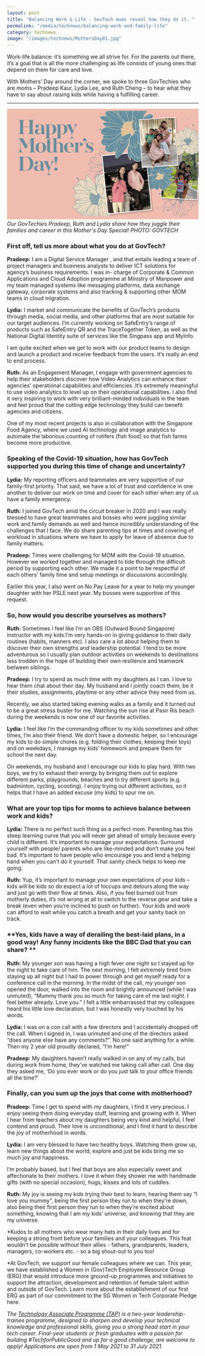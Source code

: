 ```yaml
---
layout: post
title: "Balancing Work & Life - GovTech mums reveal how they do it. "
permalink: "/media/technews/balancing-work-and-family-life"
category: technews
image: "/images/technews/MothersDay01.jpg"
---
```

Work-life balance: it’s something we all strive for. For the parents out there, it’s a goal that is all the more challenging as life consists of young ones that depend on them for care and love. 

With Mothers’ Day around the corner, we spoke to three GovTechies who are moms – Pradeep Kaur, Lydia Lee, and Ruth Cheng – to hear what they have to say about raising kids while having a fulfilling career. 

---

![GovTechies who are also mums!](/images/technews/MothersDay01.jpg)
*Our GovTechies Pradeep, Ruth and Lydia share how they juggle their families and career in this Mother's Day Special! PHOTO: GOVTECH*

### **First off, tell us more about what you do at GovTech?**

**Pradeep:** 
I am a Digital Service Manager , and that entails leading a team of project managers and business analysts to deliver ICT solutions for agency’s business requirements.  I was in- charge of Corporate & Common Applications and Cloud Adoption programme at Ministry of Manpower and my team managed systems like messaging platforms, data exchange gateway, corporate systems and also tracking & supporting other MOM teams in cloud migration. 

**Lydia:** I market and communicate the benefits of GovTech’s products through media, social media, and other platforms that are most suitable for our target audiences. I’m currently working on SafeEntry’s range of products such as SafeEntry QR and the TraceTogether Token, as well as the National Digital Identity suite of services like the Singpass app and MyInfo. 

I am quite excited when we get to work with our product teams to design and launch a product and receive feedback from the users. It’s really an end to end process.  

**Ruth:** As an Engagement Manager, I engage with government agencies to help their stakeholders discover how Video Analytics can enhance their agencies’ operational capabilities and efficiencies .It’s extremely meaningful to use video analytics to level up on their operational capabilities. I also find it very inspiring to work with very brilliant-minded individuals in the team and feel proud that the cutting edge technology they build can benefit agencies and citizens.

One of my most recent projects is also in collaboration with the Singapore Food Agency, where we used AI technology and image analytics to automate the laborious counting of rotifers (fish food) so that fish farms become more productive. 



### **Speaking of the Covid-19 situation, how has GovTech supported you during this time of change and uncertainty?**

**Lydia:** My reporting officers and teammates are very supportive of our family-first priority. That said, we have a lot of trust and confidence in one another to deliver our work on time and cover for each other when any of us have a family emergency. 

**Ruth:** I joined GovTech amid the circuit breaker in 2020 and I was really blessed to have great teammates and bosses who were juggling similar work and family demands as well and hence incredibly understanding of the challenges that I face. We do share parenting tips at times and covering of workload in situations where we have to apply for leave of absence due to family matters. 

**Pradeep:** Times were challenging for MOM with the Covid-19 situation. However we worked together and managed to tide through the difficult period by supporting each other. We made it a point to be respectful of each others’ family time and setup meetings or discussions accordingly. 

Earlier this year, I also went on No Pay Leave for a year to help my younger daughter with her PSLE next year.  My bosses were supportive of this request. 


### **So, how would you describe yourselves as mothers?**

**Ruth:** Sometimes I feel like I’m  an OBS (Outward Bound Singapore) instructor with my kids.I’m very hands-on in giving guidance to their daily routines (habits, manners etc). I also care a lot about helping them to discover their own strengths and leadership potential. I tend to be more adventurous so I usually plan outdoor activities on weekends to destinations less trodden in the hope of building their own resilience and teamwork between siblings.

**Pradeep:** I try to spend as much time with my daughters as I can. I love to hear them chat about their day.  My husband and I jointly coach them, be it their studies, assignments, playtime or any other advice they need from us. 

Recently, we also started taking evening walks as a family and it turned out to be a great stress buster for me. Watching the sun rise at Pasir Ris beach during the weekends is now one of our favorite activities. 


**Lydia:** I feel like I’m the commanding officer to my kids sometimes and other times, I’m also their friend.  We don’t have a domestic helper, so I encourage my kids to do simple chores (e.g. folding their clothes, keeping their toys) and on weekdays, I manage my kids’ homework and prepare them for school the next day. 
 
On weekends, my husband and I encourage our kids to play hard. With two boys, we try to exhaust their energy by bringing them out to explore different parks, playgrounds, beaches and to try different sports (e.g. badminton, cycling, scooting).  I enjoy trying out different activities, so it helps that I have an added excuse (my kids) to spur me on. 



### **What are your top tips for moms to achieve balance between work and kids?**

**Lydia:** There is no perfect such thing as a perfect mom. Parenting has this steep learning curve that you will never get ahead of simply because every child is different. It’s important to manage your expectations. Surround yourself with people/ parents who are like-minded and don’t make you feel bad. It’s important to have people who encourage you and lend a helping hand when you can’t do it yourself. That sanity check helps to keep me going. 

**Ruth:** Yup, it’s important to manage your own expectations of your kids – kids will be kids so do expect a lot of hiccups and detours along the way and just go with their flow at times. Also, if you feel burned out from motherly duties, it’s not wrong at all to switch to the reverse gear and take a break (even when you’re inclined to push on further). Your kids and work can afford to wait while you catch a breath and get your sanity back on track. 


### **Yes, kids have a way of derailing the best-laid plans, in a good way! Any funny incidents like the BBC Dad that you can share? **

**Ruth:** My younger son was having a high fever one night so I stayed up for the night to take care of him. The next morning, I felt extremely tired from staying up all night but I had to power through and get myself ready for a conference call in the morning. In the midst of the call, my younger son opened the door, walked into the room and brightly announced (while I was unmuted), “Mummy thank you so much for taking care of me last night. I feel better already. Love you.” I felt a little embarrassed that my colleagues heard his little love declaration, but I was honestly very touched by his words.

**Lydia:** I was on a con call with a few directors and I accidentally dropped off the call. When I signed in, I was unmuted and one of the directors asked “does anyone else have any comments?”.  No one said anything for a while. Then my 2 year old proudly declared, “I’m here!”

**Pradeep:** My daughters haven’t really walked in on any of my calls, but during work from home,  they’ve watched me taking call after call.  One day they asked me,  ‘Do you ever work or do you just talk to your office friends all the time?’ 



### **Finally, can you sum up the joys that come with motherhood?**

**Pradeep:** Time I get to spend with my daughters, I find it very precious. I enjoy seeing them doing everyday stuff, learning and growing with it. When I hear from teachers about my daughters being very kind and helpful, I feel contend and proud. 
Their love is unconditional, and I find it hard to describe the joy of motherhood in words.
 

**Lydia:** I am very blessed to have two healthy boys. Watching them grow up, learn new things about the world, explore and just be kids bring me so much joy and happiness. 

I’m probably biased, but I feel that boys are also especially sweet and affectionate to their mothers. I love it when they shower me with handmade gifts (with no special occasion), hugs, kisses and lots of cuddles. 

**Ruth:** My joy is seeing my kids trying their best to learn, hearing them say “I love you mummy”, being the first person they run to when they’re down, also being their first person they run to when they’re excited about something, knowing that I am my kids’ universe, and knowing that they are my universe.


*Kudos to all mothers who wear many hats in their daily lives and for keeping a strong front before your families and your colleagues. This feat wouldn’t be possible without their allies - fathers, grandparents, leaders, managers, co-workers etc. - so a big shout-out to you too! 

*At GovTech, we support our female colleagues where we can. This year, we have established a Women in (Gov)Tech Employee Resource Group (ERG) that would introduce more ground-up programmes and initiatives to support the attraction, development and retention of female talent within and outside of GovTech. Learn more about the establishment of our first ERG as part of our commitment to the SG Women in Tech Corporate Pledge here.
 
 




*The [Technology Associate Programme (TAP)](http://go.gov.sg/govtech-tap) is a two-year leadership-trainee programme, designed to sharpen and develop your technical knowledge and professional skills, giving you a strong head start in your tech career. Final-year students or fresh graduates with a passion for building #TechforPublicGood and up for a good challenge, are welcome to apply! Applications are open from 1 May 2021 to 31 July 2021.*
